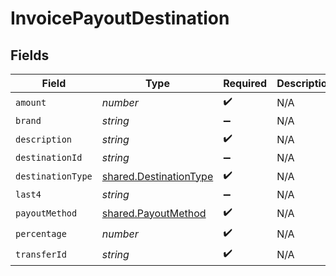 # InvoicePayoutDestination


## Fields

| Field                                                                   | Type                                                                    | Required                                                                | Description                                                             |
| ----------------------------------------------------------------------- | ----------------------------------------------------------------------- | ----------------------------------------------------------------------- | ----------------------------------------------------------------------- |
| `amount`                                                                | *number*                                                                | :heavy_check_mark:                                                      | N/A                                                                     |
| `brand`                                                                 | *string*                                                                | :heavy_minus_sign:                                                      | N/A                                                                     |
| `description`                                                           | *string*                                                                | :heavy_check_mark:                                                      | N/A                                                                     |
| `destinationId`                                                         | *string*                                                                | :heavy_minus_sign:                                                      | N/A                                                                     |
| `destinationType`                                                       | [shared.DestinationType](../../../sdk/models/shared/destinationtype.md) | :heavy_check_mark:                                                      | N/A                                                                     |
| `last4`                                                                 | *string*                                                                | :heavy_minus_sign:                                                      | N/A                                                                     |
| `payoutMethod`                                                          | [shared.PayoutMethod](../../../sdk/models/shared/payoutmethod.md)       | :heavy_check_mark:                                                      | N/A                                                                     |
| `percentage`                                                            | *number*                                                                | :heavy_check_mark:                                                      | N/A                                                                     |
| `transferId`                                                            | *string*                                                                | :heavy_check_mark:                                                      | N/A                                                                     |